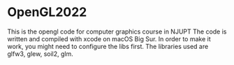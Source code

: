 # OpenGL2022
This is the opengl code for computer graphics course in NJUPT
The code is written and compiled with xcode on macOS Big Sur. In order to make it work, you might need to configure the libs first.
The libraries used are glfw3, glew, soil2, glm.
